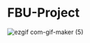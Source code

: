 # FBU-Project

![ezgif com-gif-maker (5)](https://user-images.githubusercontent.com/93938344/179128417-61bb56b5-a9ea-45f2-bf08-abd3063fa77b.gif)


